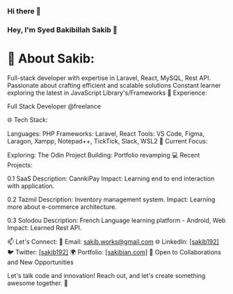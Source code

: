 ### Hi there 👋

<!--
**sakibian/sakibian** is a ✨ _special_ ✨ repository because its `README.md` (this file) appears on your GitHub profile.

Here are some ideas to get you started:

- 🔭 I’m currently working on ...
- 🌱 I’m currently learning ...
- 👯 I’m looking to collaborate on ...
- 🤔 I’m looking for help with ...
- 💬 Ask me about ...
- 📫 How to reach me: ...
- 😄 Pronouns: ...
- ⚡ Fun fact: ...
-->

### Hey, I'm Syed Bakibillah Sakib 👋

# 🚀 About Sakib:

Full-stack developer with expertise in Laravel, React, MySQL, Rest API.
Passionate about crafting efficient and scalable solutions
Constant learner exploring the latest in JavaScript Library's/Frameworks
💼 Experience:

Full Stack Developer @freelance

🌐 Tech Stack:

Languages: PHP
Frameworks: Laravel, React
Tools: VS Code, Figma, Laragon, Xampp, Notepad++, TickTick, Slack, WSL2
🔧 Current Focus:

Exploring: The Odin Project
Building: Portfolio revamping
💻 Recent Projects:

0.1 SaaS
Description: CannkiPay
Impact: Learning end to end interaction with application.

0.2 Tazmil
Description: Inventory management system.
Impact: Learning more about e-commerce architecture.

0.3 Solodou
Description: French Language learning platform - Android, Web
Impact: Learned Rest API.

📫 Let's Connect:
📧 Email: sakib.works@gmail.com
🌐 LinkedIn: [\[sakib192\]](https://www.linkedin.com/in/sakib192/)
🐦 Twitter: [\[sakib192\]](https://twitter.com/sakib192)
🌍 Portfolio: [\[sakibian.com\]](http://sakibian.com/)
🌟 Open to Collaborations and New Opportunities

Let's talk code and innovation! Reach out, and let's create something awesome together. 🚀
